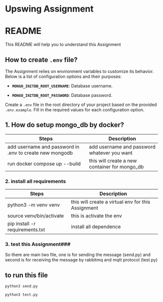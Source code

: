 # Upswing Assignment

# README #

This README will help you to understand this Assignment


## How to create `.env` file?

The Assignment relies on environment variables to customize its behavior. Below is a list of configuration options and their purposes:

- **`MONGO_INITDB_ROOT_USERNAME`**:  Database username.

- **`MONGO_INITDB_ROOT_PASSWORD`**:  Database password.

Create a `.env` file in the root directory of your project based on the provided `.env.example`. Fill in the required values for each configuration option.


## 1. How do setup mongo_db by docker? ##


| Steps                                                           |          Description                                       |
|-----------------------------------------------------------------|------------------------------------------------------------|
|add username and password in .env to create new mongodb          |  add username and password whatever you want               |
|run  docker compose up --build                                   |  this will create a new container for mongo_db             |



### 2. install all requirements ###

| Steps                                                     |          Description                                 |
|-----------------------------------------------------------|------------------------------------------------------|
|python3 -m venv venv                                       | this will create a virtual env for this Assignment   |
|source venv/bin/activate                                   | this is activate the env                             |
|pip install -r requirements.txt                            |  install all dependence                              |


### 3. test this Assignment###

So there are main two file, one is for sending the message (send.py) and second is for receiving the message by rabbitmq and mqtt protocol (test.py)

## to run this file ##

```
python3 send.py
```
```
python3 test.py
```